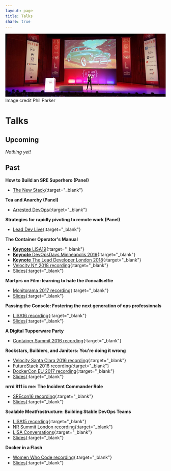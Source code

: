 ```yaml
---
layout: page
title: Talks
share: true
---
```

<img src="/images/leaddev.jpg" alt="">
<figcaption>Image credit Phil Parker</figcaption>

# Talks

## Upcoming

*Nothing yet!*

## Past

**How to Build an SRE Superhero (Panel)**

* [The New Stack](https://www.youtube.com/watch?v=X-dOZQqr1Tk){:target="_blank"}

**Tea and Anarchy (Panel)**

* [Arrested DevOps](https://www.arresteddevops.com/tea-and-anarchy/){:target="_blank"}

**Strategies for rapidly pivoting to remote work (Panel)**

* [Lead Dev Live](https://leaddev.com/team/strategies-rapidly-pivoting-remote-work){:target="_blank"}

**The Container Operator's Manual**

* [**Keynote** LISA19](https://www.youtube.com/watch?v=Fm2tDgf40ss){:target="_blank"}
* [**Keynote** DevOpsDays Minneapolis 2019](https://www.youtube.com/watch?v=q1BnNRId0R4){:target="_blank"}
* [**Keynote** The Lead Developer London 2018](https://www.youtube.com/watch?v=sJx_emIiABk){:target="_blank"}
* [Velocity NY 2018 recording](https://www.youtube.com/watch?v=zGw_xKF47T0){:target="_blank"}
* [Slides](https://speakerdeck.com/alicegoldfuss/the-container-operators-manual){:target="_blank"}

**Martyrs on Film: learning to hate the #oncallselfie**

* [Monitorama 2017 recording](https://vimeo.com/221050366){:target="_blank"}
* [Slides](https://speakerdeck.com/alicegoldfuss/martyrs-on-film-learning-to-hate-the-number-oncallselfie){:target="_blank"}

**Passing the Console: Fostering the next generation of ops professionals**

* [LISA16 recording](https://www.usenix.org/conference/lisa16/conference-program/presentation/goldfuss){:target="_blank"}
* [Slides](https://speakerdeck.com/alicegoldfuss/passing-the-console-fostering-the-next-generation-of-ops-professionals){:target="_blank"}

**A Digital Tupperware Party**

* [Container Summit 2016 recording](http://containersummit.io/city-series/2016/portland/videos/containers-at-new-relic){:target="_blank"}

**Rockstars, Builders, and Janitors: You're doing it wrong**

* [Velocity Santa Clara 2016 recording](https://www.youtube.com/watch?v=posb7CzWSFc){:target="_blank"}
* [FutureStack 2016 recording](https://www.youtube.com/watch?v=I_XAVXFO8-s){:target="_blank"}
* [DockerCon EU 2017 recording](https://dockercon.docker.com/watch/ams9ztREHRBU8bHpvZ6fr6){:target="_blank"}
* [Slides](https://speakerdeck.com/alicegoldfuss/rockstars-builders-and-janitors-youre-doing-it-wrong){:target="_blank"}

**nrrd 911 ic me: The Incident Commander Role**

* [SREcon16 recording](https://www.usenix.org/conference/srecon16/program/presentation/goldfuss){:target="_blank"}
* [Slides](https://speakerdeck.com/alicegoldfuss/nrrd-911-ic-me-the-incident-commander-role){:target="_blank"}

**Scalable Meatfrastructure: Building Stable DevOps Teams**

* [LISA15 recording](https://www.usenix.org/conference/lisa15/conference-program/presentation/goldfuss){:target="_blank"}
* [NR Summit London recording](https://www.youtube.com/watch?v=2taGFo9rK4E){:target="_blank"}
* [LISA Conversations](https://www.youtube.com/watch?v=8bxOstI2r8A){:target="_blank"}
* [Slides](https://speakerdeck.com/alicegoldfuss/scalable-meatfrastructure-building-stable-devops-teams){:target="_blank"}

**Docker in a Flash**

* [Women Who Code recording](https://youtu.be/yIvn3HkoD9Y?t=6m30s){:target="_blank"}
* [Slides](https://speakerdeck.com/alicegoldfuss/docker-in-a-flash){:target="_blank"}

